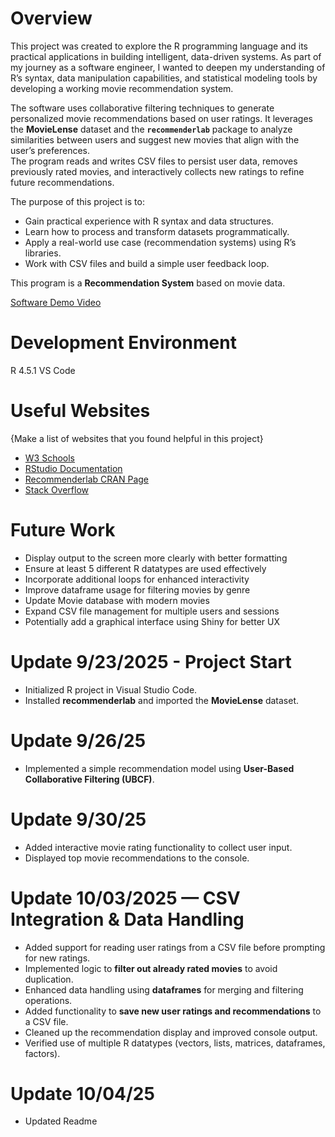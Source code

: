 # Overview

This project was created to explore the R programming language and its practical applications in building intelligent, data-driven systems. As part of my journey as a software engineer, I wanted to deepen my understanding of R’s syntax, data manipulation capabilities, and statistical modeling tools by developing a working movie recommendation system.

The software uses collaborative filtering techniques to generate personalized movie recommendations based on user ratings. It leverages the **MovieLense** dataset and the **`recommenderlab`** package to analyze similarities between users and suggest new movies that align with the user’s preferences.  
The program reads and writes CSV files to persist user data, removes previously rated movies, and interactively collects new ratings to refine future recommendations.

The purpose of this project is to:
- Gain practical experience with R syntax and data structures.
- Learn how to process and transform datasets programmatically.
- Apply a real-world use case (recommendation systems) using R’s libraries.
- Work with CSV files and build a simple user feedback loop.

This program is a **Recommendation System** based on movie data.

[Software Demo Video](http://youtube.link.goes.here)

# Development Environment

R 4.5.1
VS Code

# Useful Websites

{Make a list of websites that you found helpful in this project}

- [W3 Schools](https://www.w3schools.com/r/r_get_started.asp)  
- [RStudio Documentation](https://www.rdocumentation.org/)  
- [Recommenderlab CRAN Page](https://cran.r-project.org/web/packages/recommenderlab/index.html)  
- [Stack Overflow](https://stackoverflow.com/questions/tagged/r)  

# Future Work

- Display output to the screen more clearly with better formatting 
- Ensure at least 5 different R datatypes are used effectively  
- Incorporate additional loops for enhanced interactivity  
- Improve dataframe usage for filtering movies by genre 
- Update Movie database with modern movies 
- Expand CSV file management for multiple users and sessions  
- Potentially add a graphical interface using Shiny for better UX 

# Update 9/23/2025 - Project Start

- Initialized R project in Visual Studio Code.  
- Installed **recommenderlab** and imported the **MovieLense** dataset.

# Update 9/26/25

- Implemented a simple recommendation model using **User-Based Collaborative Filtering (UBCF)**.

# Update 9/30/25

- Added interactive movie rating functionality to collect user input.  
- Displayed top movie recommendations to the console.

# Update 10/03/2025 — CSV Integration & Data Handling

- Added support for reading user ratings from a CSV file before prompting for new ratings.  
- Implemented logic to **filter out already rated movies** to avoid duplication.  
- Enhanced data handling using **dataframes** for merging and filtering operations.  
- Added functionality to **save new user ratings and recommendations** to a CSV file.  
- Cleaned up the recommendation display and improved console output.  
- Verified use of multiple R datatypes (vectors, lists, matrices, dataframes, factors).  

# Update 10/04/25 
- Updated Readme

